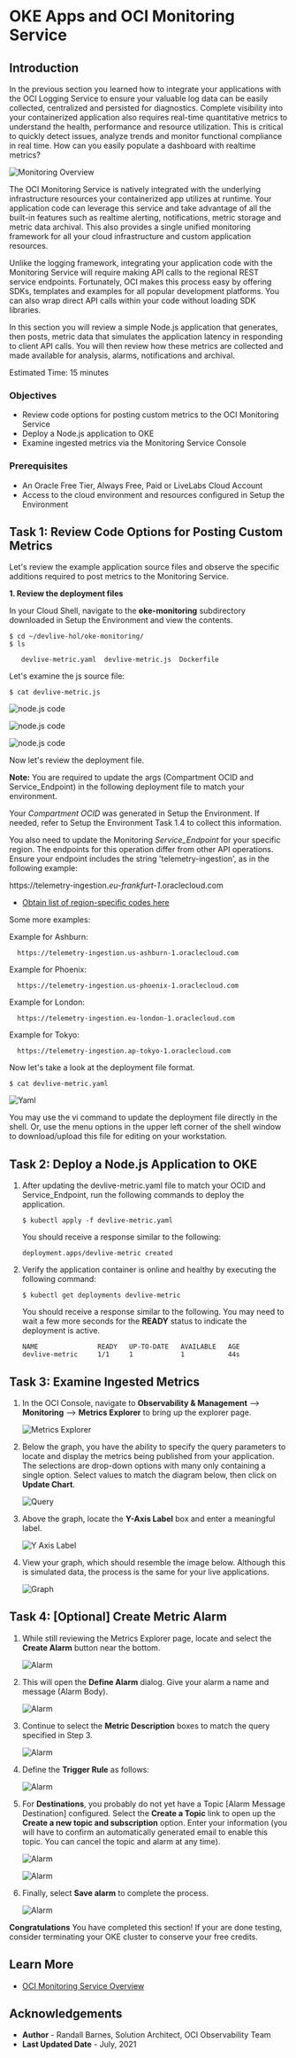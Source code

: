 # OKE Apps and OCI Monitoring Service

## Introduction

In the previous section you learned how to integrate your applications with the OCI Logging Service to ensure your valuable log data can be easily collected, centralized and persisted for diagnostics. Complete visibility into your containerized application also requires real-time quantitative metrics to understand the health, performance and resource utilization. This is critical to quickly detect issues, analyze trends and monitor functional compliance in real time. How can you easily populate a dashboard with realtime metrics?

![Monitoring Overview](images/Monitoring-Overview.png)

The OCI Monitoring Service is natively integrated with the underlying infrastructure resources your containerized app utilizes at runtime. Your application code can leverage this service and take advantage of all the built-in features such as realtime alerting, notifications, metric storage and metric data archival. This also provides a single unified monitoring framework for all your cloud infrastructure and custom application resources.

Unlike the logging framework, integrating your application code with the Monitoring Service will require making API calls to the regional REST service endpoints. Fortunately, OCI makes this process easy by offering SDKs, templates and examples for all popular development platforms. You can also wrap direct API calls within your code without loading SDK libraries.  

In this section you will review a simple Node.js application that generates, then posts, metric data that simulates the application latency in responding to client API calls. You will then review how these metrics are collected and made available for analysis, alarms, notifications and archival.  

Estimated Time: 15 minutes


### Objectives

* Review code options for posting custom metrics to the OCI Monitoring Service
* Deploy a Node.js application to OKE
* Examine ingested metrics via the Monitoring Service Console


### Prerequisites

* An Oracle Free Tier, Always Free, Paid or LiveLabs Cloud Account
* Access to the cloud environment and resources configured in Setup the Environment

## Task 1: Review Code Options for Posting Custom Metrics

Let's review the example application source files and observe the specific additions required to post metrics to the Monitoring Service.

**1. Review the deployment files**

In your Cloud Shell, navigate to the **oke-monitoring** subdirectory downloaded in Setup the Environment and view the contents.

```
$ cd ~/devlive-hol/oke-monitoring/
$ ls

   devlive-metric.yaml  devlive-metric.js  Dockerfile
```
Let's examine the js source file:

```
$ cat devlive-metric.js
```

![node.js code](images/code.js.01.png)

![node.js code](images/code.js.02.png)

![node.js code](images/code.js.03.png)


Now let's review the deployment file.  

**Note:** You are required to update the args (Compartment OCID and Service_Endpoint) in the following deployment file to match your environment.  

Your *Compartment OCID* was generated in Setup the Environment. If needed, refer to Setup the Environment Task 1.4 to collect this information.  

You also need to update the Monitoring *Service_Endpoint* for your specific region. The endpoints for this operation differ from other API operations. Ensure your endpoint includes the string 'telemetry-ingestion', as in the following example:

https://telemetry-ingestion.*eu-frankfurt-1*.oraclecloud.com

* [Obtain list of region-specific codes here](https://docs.oracle.com/en-us/iaas/Content/General/Concepts/regions.htm)

Some more examples:

Example for Ashburn:

      https://telemetry-ingestion.us-ashburn-1.oraclecloud.com

Example for Phoenix:

      https://telemetry-ingestion.us-phoenix-1.oraclecloud.com

Example for London:

      https://telemetry-ingestion.eu-london-1.oraclecloud.com

Example for Tokyo:

      https://telemetry-ingestion.ap-tokyo-1.oraclecloud.com


Now let's take a look at the deployment file format.

```
$ cat devlive-metric.yaml
```
![Yaml](images/yaml.png)

You may use the vi command to update the deployment file directly in the shell.  Or, use the menu options in the upper left corner of the shell window to download/upload this file for editing on your workstation.


## Task 2: Deploy a Node.js Application to OKE


1. After updating the devlive-metric.yaml file to match your OCID and Service_Endpoint, run the following commands to deploy the application.  

      ```
      $ kubectl apply -f devlive-metric.yaml
      ```

      You should receive a response similar to the following:

      ```
      deployment.apps/devlive-metric created
      ```

2. Verify the application container is online and healthy by executing the following command:

      ```
      $ kubectl get deployments devlive-metric
      ```

      You should receive a response similar to the following. You may need to wait a few more seconds for the **READY** status to indicate the deployment is active.  

      ```
      NAME               READY   UP-TO-DATE   AVAILABLE   AGE
      devlive-metric     1/1     1            1           44s
      ```


## Task 3: Examine Ingested Metrics

1. In the OCI Console, navigate to **Observability & Management** --> **Monitoring** --> **Metrics Explorer** to bring up the explorer page.  

      ![Metrics Explorer](images/Metrics-Explorer.png)

2. Below the graph, you have the ability to specify the query parameters to locate and display the metrics being published from your application. The selections are drop-down options with many only containing a single option. Select values to match the diagram below, then click on **Update Chart**.

      ![Query](images/Query-12.png)

3. Above the graph, locate the **Y-Axis Label** box and enter a meaningful label.

      ![Y Axis Label](images/Y-Axis-Label.png)

4. View your graph, which should resemble the image below. Although this is simulated data, the process is the same for your live applications.

      ![Graph](images/graph.png)

## Task 4: [Optional] Create Metric Alarm

1. While still reviewing the Metrics Explorer page, locate and select the **Create Alarm** button near the bottom.

      ![Alarm](images/Alarm-11.png)

2. This will open the **Define Alarm** dialog. Give your alarm a name and message (Alarm Body).

      ![Alarm](images/Alarm-02.png)

3. Continue to select the **Metric Description** boxes to match the query specified in Step 3.

      ![Alarm](images/Alarm-13.png)

4. Define the **Trigger Rule** as follows:

      ![Alarm](images/Alarm-04.png)

5. For **Destinations**, you probably do not yet have a Topic [Alarm Message Destination] configured. Select the **Create a Topic** link to open up the **Create a new topic and subscription** option. Enter your information (you will have to confirm an automatically generated email to enable this topic. You can cancel the topic and alarm at any time).

      ![Alarm](images/Alarm-05.png)

      ![Alarm](images/Alarm-06.png)

6. Finally, select **Save alarm** to complete the process.

      ![Alarm](images/Alarm-07.png)

**Congratulations** You have completed this section! If your are done testing, consider terminating your OKE cluster to conserve your free credits.


## Learn More

* [OCI Monitoring Service Overview](https://docs.oracle.com/en-us/iaas/Content/Monitoring/Concepts/monitoringoverview.htm)

## Acknowledgements
* **Author** - Randall Barnes, Solution Architect, OCI Observability Team
* **Last Updated Date** - July, 2021
